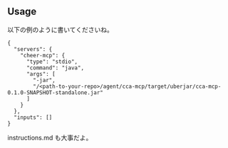 ## Usage

以下の例のように書いてくださいね。

```
{
  "servers": {
    "cheer-mcp": {
      "type": "stdio",
      "command": "java",
      "args": [
        "-jar",
        "/<path-to-your-repo>/agent/cca-mcp/target/uberjar/cca-mcp-0.1.0-SNAPSHOT-standalone.jar"
      ]
    }
  },
  "inputs": []
}
```

instructions.md も大事だよ。
